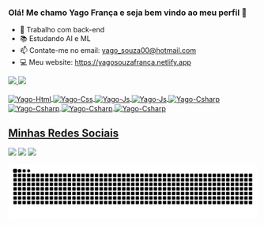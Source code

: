 ### Olá! Me chamo Yago França e seja bem vindo ao meu perfil 👋

- 🔭 Trabalho com back-end
- 📚 Estudando AI e ML
- 📫 Contate-me no email: yago_souza00@hotmail.com
- 💻 Meu website: https://yagosouzafranca.netlify.app

<div>
  <a href="https://github.com/YagoFranca">
   <img height="180em" src="https://github-readme-stats.vercel.app/api?username=yagofranca&show_icons=true&theme=dark&include_all_commits=true&count_private=true"/>
   <img height="180em" src="https://github-readme-stats.vercel.app/api/top-langs/?username=yagofranca&layout=compact&langs_count=16&theme=dark"/>
</div>
<div style="display: inline_block"><br>
  <img align="center" alt="Yago-Html" height="30" width="80" src="https://img.shields.io/badge/HTML-239120?style=for-the-badge&logo=html5&logoColor=white">
  <img align="center" alt="Yago-Css" height="30" width="80" src="https://img.shields.io/badge/CSS-239120?&style=for-the-badge&logo=css3&logoColor=white">
  <img align="center" alt="Yago-Js" height="30" width="120" src="https://img.shields.io/badge/JavaScript-323330?style=for-the-badge&logo=javascript&logoColor=F7DF1E">
  <img align="center" alt="Yago-Js" height="30" width="100" src="https://img.shields.io/badge/Python-14354C?style=for-the-badge&logo=python&logoColor=white">
  <img align="center" alt="Yago-Csharp" height="30" width="70" src="https://img.shields.io/badge/C%23-239120?style=for-the-badge&logo=c-sharp&logoColor=white">
  <img align="center" alt="Yago-Csharp" height="30" width="90" src="https://img.shields.io/badge/Kotlin-0095D5?&style=for-the-badge&logo=kotlin&logoColor=white">
  <img align="center" alt="Yago-Csharp" height="30" width="90" src="https://img.shields.io/badge/Unity-100000?style=for-the-badge&logo=unity&logoColor=white">
  <img align="center" alt="Yago-Csharp" height="30" width="90" src="https://img.shields.io/badge/Netlify-00C7B7?style=for-the-badge&logo=netlify&logoColor=white">
</div>
  
  ## Minhas Redes Sociais
  
  <div>
   <a href="https://www.instagram.com/yagofrancaa_/" target"_blank"><img src="https://img.shields.io/badge/Instagram-E4405F?style=for-the-badge&logo=instagram&logoColor=white" target="_blank"></a>
   <a href="https://www.linkedin.com/in/yago-de-souza-frança-378ba8144/" target"_blank"><img src="https://img.shields.io/badge/LinkedIn-0077B5?style=for-the-badge&logo=linkedin&logoColor=white" target="_blank"></a>
    <a href="https://www.twitch.tv/yagaoyt/about" target"_blank"><img src="https://img.shields.io/badge/Twitch-9146FF?style=for-the-badge&logo=twitch&logoColor=white"></a>
  </div>

  
![Snake animation](https://github.com/yagofranca/yagofranca/blob/output/github-contribution-grid-snake.svg)
